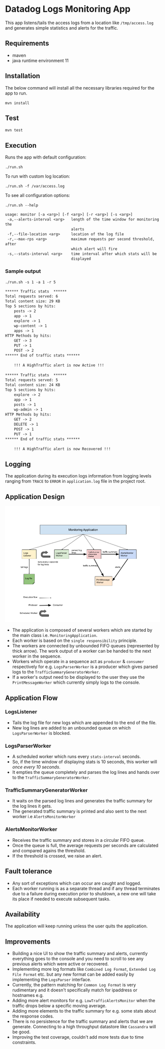 # Datadog Logs Monitoring App

This app listens/tails the access logs from a location like `/tmp/access.log` and generates simple statistics and alerts for the traffic.

## Requirements
* maven
* java runtime environment 11

## Installation
The below command will install all the necessary libraries required for the app to run.

`mvn install`

## Test

`mvn test`

## Execution

Runs the app with default configuration:

`./run.sh`

To run with custom log location:

`./run.sh -f /var/access.log`

To see all configuration options:

`./run.sh --help`

```
usage: monitor [-a <arg>] [-f <arg>] [-r <arg>] [-s <arg>]
 -a,--alerts-interval <arg>   length of the time window for monitoring the
                              alerts
 -f,--file-location <arg>     location of the log file
 -r,--max-rps <arg>           maximum requests per second threshold, after
                              which alert will fire
 -s,--stats-interval <arg>    time interval after which stats will be
                              displayed
```

### Sample output
`./run.sh -s 1 -a 1 -r 5`

```
****** Traffic stats  ******
Total requests served: 6
Total content size: 29 KB
Top 5 sections by hits:
	posts -> 2
	app -> 1
	explore -> 1
	wp-content -> 1
	apps -> 1
HTTP Methods by hits:
	GET -> 3
	PUT -> 1
	POST -> 2
****** End of traffic stats ******

	!!! A HighTraffic alert is now Active !!!

****** Traffic stats  ******
Total requests served: 5
Total content size: 24 KB
Top 5 sections by hits:
	explore -> 2
	app -> 1
	posts -> 1
	wp-admin -> 1
HTTP Methods by hits:
	GET -> 2
	DELETE -> 1
	POST -> 1
	PUT -> 1
****** End of traffic stats ******

	!!! A HighTraffic alert is now Recovered !!!
```

## Logging

The application during its execution logs information from logging levels ranging from `TRACE` to `ERROR` in `application.log` file in the project root.

## Application Design

![App Architecture](app-architecture.png)

* The application is composed of several workers which are started by the main class i.e. `MonitoringApplication`. 
* Each worker is based on the `single responsibility` principle.
* The workers are connected by unbounded FIFO queues (represented by thick arrow). The work output of a worker can be handed to the next worker in the sequence.
* Workers which operate in a sequence act as `producer` & `consumer` respectively for e.g. `LogsParserWorker` is a producer which gives parsed logs to the `TrafficSummaryGeneratorWorker`.
* If a worker's output need to be displayed to the user they use the `PrintMessageWorker` which currently simply logs to the console.

## Application Flow

### LogsListener

* Tails the log file for new logs which are appended to the end of the file.
* New log lines are added to an unbounded queue on which `LogsParserWorker` is blocked.

### LogsParserWorker

* A scheduled worker which runs every `stats-interval` seconds.
* So, if the time window of displaying stats is 10 seconds, this worker will *once every 10 seconds*.
* It empties the queue completely and parses the log lines and hands over to the `TrafficSummaryGeneratorWorker`.

### TrafficSummaryGeneratorWorker

* It waits on the parsed log lines and generates the traffic summary for the log lines it gets.
* The generated traffic summary is printed and also sent to the next worker i.e `AlertsMonitorWorker`

### AlertsMonitorWorker

* Receives the traffic summary and stores in a circular FIFO queue.
* Once the queue is full, the average requests per seconds are calculated and compared agains the threshold.
* If the threshold is crossed, we raise an alert.

## Fault tolerance

* Any sort of exceptions which can occur are caught and logged.
* Each worker running is as a separate thread and if any thread terminates due to a failure during execution prior to shutdown, a new one will take its place if needed to execute subsequent tasks.

## Availability

The application will keep running unless the user quits the application.

## Improvements

* Building a nice UI to show the traffic summary and alerts, currently everything goes to the console and you need to scroll to see any previous alerts which were active or recovered.
* Implementing more log formats like `Combined Log Format`, `Extended Log File Format` etc. but any new format can be added easily by implementing the  `LogsParser` interface.
* Currently, the pattern matching for `Common Log Format` is very rudimentary and it doesn't specifically match for ipaddress or hostnames e.g.
* Adding more alert monitors for e.g. `LowTrafficAlertsMonitor` when the traffic drops below a specific moving average.
* Adding more elements to the traffic summary for e.g. some stats about the response codes.
* There is no persistence for the traffic summary and alerts that we are generate. Connecting to a high throughput datastore like `Cassandra` will be good.
* Improving the test coverage, couldn't add more tests due to time constraints.